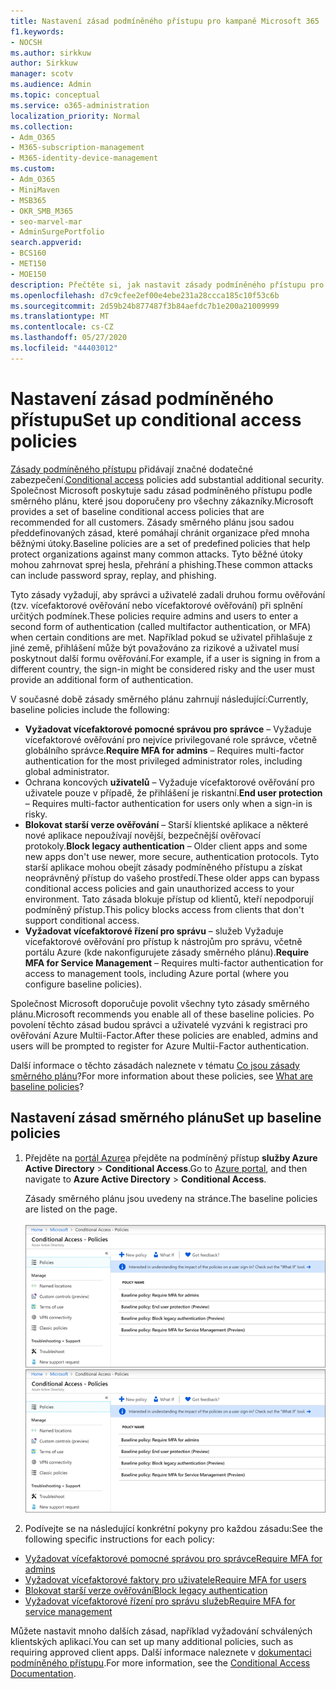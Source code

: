 ```yaml
---
title: Nastavení zásad podmíněného přístupu pro kampaně Microsoft 365
f1.keywords:
- NOCSH
ms.author: sirkkuw
author: Sirkkuw
manager: scotv
ms.audience: Admin
ms.topic: conceptual
ms.service: o365-administration
localization_priority: Normal
ms.collection:
- Adm_O365
- M365-subscription-management
- M365-identity-device-management
ms.custom:
- Adm_O365
- MiniMaven
- MSB365
- OKR_SMB_M365
- seo-marvel-mar
- AdminSurgePortfolio
search.appverid:
- BCS160
- MET150
- MOE150
description: Přečtěte si, jak nastavit zásady podmíněného přístupu pro kampaně Microsoft 365, abyste přidali podstatné další zabezpečení.
ms.openlocfilehash: d7c9cfee2ef00e4ebe231a28ccca185c10f53c6b
ms.sourcegitcommit: 2d59b24b877487f3b84aefdc7b1e200a21009999
ms.translationtype: MT
ms.contentlocale: cs-CZ
ms.lasthandoff: 05/27/2020
ms.locfileid: "44403012"
---
```

# <a name="set-up-conditional-access-policies"></a><span data-ttu-id="a4b3f-103">Nastavení zásad podmíněného přístupu</span><span class="sxs-lookup"><span data-stu-id="a4b3f-103">Set up conditional access policies</span></span>

<span data-ttu-id="a4b3f-104">[Zásady podmíněného přístupu](https://docs.microsoft.com/azure/active-directory/conditional-access/overview) přidávají značné dodatečné zabezpečení.</span><span class="sxs-lookup"><span data-stu-id="a4b3f-104">[Conditional access](https://docs.microsoft.com/azure/active-directory/conditional-access/overview) policies add substantial additional security.</span></span> <span data-ttu-id="a4b3f-105">Společnost Microsoft poskytuje sadu zásad podmíněného přístupu podle směrného plánu, které jsou doporučeny pro všechny zákazníky.</span><span class="sxs-lookup"><span data-stu-id="a4b3f-105">Microsoft provides a set of baseline conditional access policies that are recommended for all customers.</span></span> <span data-ttu-id="a4b3f-106">Zásady směrného plánu jsou sadou předdefinovaných zásad, které pomáhají chránit organizace před mnoha běžnými útoky.</span><span class="sxs-lookup"><span data-stu-id="a4b3f-106">Baseline policies are a set of predefined policies that help protect organizations against many common attacks.</span></span> <span data-ttu-id="a4b3f-107">Tyto běžné útoky mohou zahrnovat sprej hesla, přehrání a phishing.</span><span class="sxs-lookup"><span data-stu-id="a4b3f-107">These common attacks can include password spray, replay, and phishing.</span></span>

<span data-ttu-id="a4b3f-108">Tyto zásady vyžadují, aby správci a uživatelé zadali druhou formu ověřování (tzv. vícefaktorové ověřování nebo vícefaktorové ověřování) při splnění určitých podmínek.</span><span class="sxs-lookup"><span data-stu-id="a4b3f-108">These policies require admins and users to enter a second form of authentication (called multifactor authentication, or MFA) when certain conditions are met.</span></span> <span data-ttu-id="a4b3f-109">Například pokud se uživatel přihlašuje z jiné země, přihlášení může být považováno za rizikové a uživatel musí poskytnout další formu ověřování.</span><span class="sxs-lookup"><span data-stu-id="a4b3f-109">For example, if a user is signing in from a different country, the sign-in might be considered risky and the user must provide an additional form of authentication.</span></span> 

<span data-ttu-id="a4b3f-110">V současné době zásady směrného plánu zahrnují následující:</span><span class="sxs-lookup"><span data-stu-id="a4b3f-110">Currently, baseline policies include the following:</span></span>
- <span data-ttu-id="a4b3f-111">**Vyžadovat vícefaktorové pomocné správou pro správce** &ndash; Vyžaduje vícefaktorové ověřování pro nejvíce privilegované role správce, včetně globálního správce.</span><span class="sxs-lookup"><span data-stu-id="a4b3f-111">**Require MFA for admins** &ndash; Requires multi-factor authentication for the most privileged administrator roles, including global administrator.</span></span>
- <span data-ttu-id="a4b3f-112">Ochrana koncových **uživatelů** &ndash; Vyžaduje vícefaktorové ověřování pro uživatele pouze v případě, že přihlášení je riskantní.</span><span class="sxs-lookup"><span data-stu-id="a4b3f-112">**End user protection** &ndash; Requires multi-factor authentication for users only when a sign-in is risky.</span></span> 
- <span data-ttu-id="a4b3f-113">**Blokovat starší verze ověřování** &ndash; Starší klientské aplikace a některé nové aplikace nepoužívají novější, bezpečnější ověřovací protokoly.</span><span class="sxs-lookup"><span data-stu-id="a4b3f-113">**Block legacy authentication** &ndash; Older client apps and some new apps don't use newer, more secure, authentication protocols.</span></span> <span data-ttu-id="a4b3f-114">Tyto starší aplikace mohou obejít zásady podmíněného přístupu a získat neoprávněný přístup do vašeho prostředí.</span><span class="sxs-lookup"><span data-stu-id="a4b3f-114">These older apps can bypass conditional access policies and gain unauthorized access to your environment.</span></span> <span data-ttu-id="a4b3f-115">Tato zásada blokuje přístup od klientů, kteří nepodporují podmíněný přístup.</span><span class="sxs-lookup"><span data-stu-id="a4b3f-115">This policy blocks access from clients that don't support conditional access.</span></span> 
- <span data-ttu-id="a4b3f-116">**Vyžadovat vícefaktorové řízení pro správu** &ndash; služeb Vyžaduje vícefaktorové ověřování pro přístup k nástrojům pro správu, včetně portálu Azure (kde nakonfigurujete zásady směrného plánu).</span><span class="sxs-lookup"><span data-stu-id="a4b3f-116">**Require MFA for Service Management** &ndash; Requires multi-factor authentication for access to management tools, including Azure portal (where you configure baseline policies).</span></span> 

<span data-ttu-id="a4b3f-117">Společnost Microsoft doporučuje povolit všechny tyto zásady směrného plánu.</span><span class="sxs-lookup"><span data-stu-id="a4b3f-117">Microsoft recommends you enable all of these baseline policies.</span></span> <span data-ttu-id="a4b3f-118">Po povolení těchto zásad budou správci a uživatelé vyzváni k registraci pro ověřování Azure Multii-Factor.</span><span class="sxs-lookup"><span data-stu-id="a4b3f-118">After these policies are enabled, admins and users will be prompted to register for Azure Multii-Factor authentication.</span></span>

<span data-ttu-id="a4b3f-119">Další informace o těchto zásadách naleznete v tématu [Co jsou zásady směrného plánu](https://docs.microsoft.com/azure/active-directory/conditional-access/concept-baseline-protection)?</span><span class="sxs-lookup"><span data-stu-id="a4b3f-119">For more information about these policies, see [What are baseline policies](https://docs.microsoft.com/azure/active-directory/conditional-access/concept-baseline-protection)?</span></span>


## <a name="set-up-baseline-policies"></a><span data-ttu-id="a4b3f-120">Nastavení zásad směrného plánu</span><span class="sxs-lookup"><span data-stu-id="a4b3f-120">Set up baseline policies</span></span>

1. <span data-ttu-id="a4b3f-121">Přejděte na [portál Azure](https://portal.azure.com)a přejděte na podmíněný přístup **služby Azure Active Directory** \> **Conditional Access**.</span><span class="sxs-lookup"><span data-stu-id="a4b3f-121">Go to [Azure portal](https://portal.azure.com), and then navigate to **Azure Active Directory** \> **Conditional Access**.</span></span>
    
    <span data-ttu-id="a4b3f-122">Zásady směrného plánu jsou uvedeny na stránce.</span><span class="sxs-lookup"><span data-stu-id="a4b3f-122">The baseline policies are listed on the page.</span></span> <br/> <br/>
    <span data-ttu-id="a4b3f-123">![Stránka se seznamem zásad směrného plánu pro podmíněný přístup.](../media/baslinepolicies.png)</span><span class="sxs-lookup"><span data-stu-id="a4b3f-123">![Page that lists baseline policies for conditional access.](../media/baslinepolicies.png)</span></span>
1. <span data-ttu-id="a4b3f-124">Podívejte se na následující konkrétní pokyny pro každou zásadu:</span><span class="sxs-lookup"><span data-stu-id="a4b3f-124">See the following specific instructions for each policy:</span></span>

  - [<span data-ttu-id="a4b3f-125">Vyžadovat vícefaktorové pomocné správou pro správce</span><span class="sxs-lookup"><span data-stu-id="a4b3f-125">Require MFA for admins</span></span>](https://docs.microsoft.com/azure/active-directory/conditional-access/howto-baseline-protect-administrators)
- [<span data-ttu-id="a4b3f-126">Vyžadovat vícefaktorové faktory pro uživatele</span><span class="sxs-lookup"><span data-stu-id="a4b3f-126">Require MFA for users</span></span>](https://docs.microsoft.com/azure/active-directory/conditional-access/howto-baseline-protect-end-users)  
 - [<span data-ttu-id="a4b3f-127">Blokovat starší verze ověřování</span><span class="sxs-lookup"><span data-stu-id="a4b3f-127">Block legacy authentication</span></span>](https://docs.microsoft.com/azure/active-directory/conditional-access/howto-baseline-protect-legacy-auth)
  - [<span data-ttu-id="a4b3f-128">Vyžadovat vícefaktorové řízení pro správu služeb</span><span class="sxs-lookup"><span data-stu-id="a4b3f-128">Require MFA for service management</span></span>](https://docs.microsoft.com/azure/active-directory/conditional-access/howto-baseline-protect-azure)

<span data-ttu-id="a4b3f-129">Můžete nastavit mnoho dalších zásad, například vyžadování schválených klientských aplikací.</span><span class="sxs-lookup"><span data-stu-id="a4b3f-129">You can set up many additional policies, such as requiring approved client apps.</span></span> <span data-ttu-id="a4b3f-130">Další informace naleznete v [dokumentaci podmíněného přístupu](https://docs.microsoft.com/azure/active-directory/conditional-access/).</span><span class="sxs-lookup"><span data-stu-id="a4b3f-130">For more information, see the [Conditional Access Documentation](https://docs.microsoft.com/azure/active-directory/conditional-access/).</span></span>
